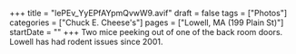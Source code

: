 +++
title = "lePEv_YyEPfAYpmQvwW9.avif"
draft = false
tags = ["Photos"]
categories = ["Chuck E. Cheese's"]
pages = ["Lowell, MA (199 Plain St)"]
startDate = ""
+++
Two mice peeking out of one of the back room doors. Lowell has had rodent issues since 2001.
